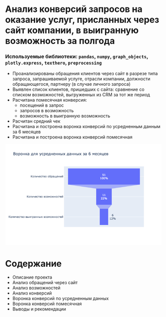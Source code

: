 # Анализ конверсий запросов на оказание услуг, присланных через сайт компании, в выигранную возможность за полгода

### Используемые библиотеки: `pandas`, `numpy`, `graph_objects`, `plotly.express`, `texthero`, `preprocessing`

- Проанализированы обращения клиентов через сайт в разрезе типа запроса, запрашиваемой услуге, отрасли компании, должности обращающегося, партнеру (в случае личного запроса)
- Выявлен список клиентов, пришедших с сайта: сравнение со списком возможностей, выгруженных из CRM за тот же период
- Расчитана помесячная конверсия:
    - посещений в запрос
    - запросов в возможность
    - возможность в выигранную возможность
- Расчитан средний чек
- Расчитана и построена воронка конверсий по усредненным данным за 6 месяцев
- Расчитана и построена воронка конверсий помесячная

![Воронка конверсий по усредненным данных](<https://raw.githubusercontent.com/paraseusse/Analysis-of-conversions-from-RFP-via-site-to-won-opportunities/main/%D0%92%D0%B8%D0%B7%D1%83%D0%B0%D0%BB%D0%B8%D0%B7%D0%B0%D1%86%D0%B8%D0%B8/%D0%92%D0%BE%D1%80%D0%BE%D0%BD%D0%BA%D0%B0%20%D0%B4%D0%BB%D1%8F%20%D1%83%D1%81%D1%80%D0%B5%D0%BD%D0%B5%D0%BD%D0%BD%D1%8B%D1%85%20%D0%B4%D0%B0%D0%BD%D0%BD%D1%8B%D1%85%20%D0%B7%D0%B0%206%20%D0%BC%D0%B5%D1%81%D1%8F%D1%86%D0%B5%D0%B2.png?token=AMTEIGARISIQNHLOXYCUW3K7XZQN6>)

# Содержание
- Описание проекта
- Анализ обращений через сайт
- Анализ возможностей
- Анализ конверсий
- Воронка конверсий по усредненным данных
- Воронка конверсий помесячная
- Выводы и рекомендации
